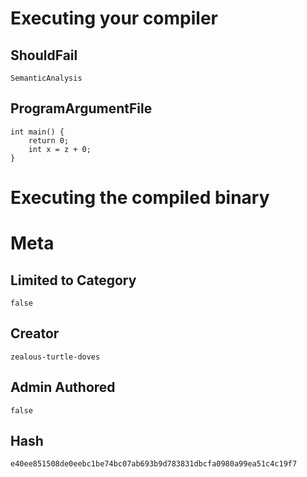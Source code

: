 # Executing your compiler

## ShouldFail

```
SemanticAnalysis
```

## ProgramArgumentFile

```
int main() {                                                                           
	return 0;
	int x = z + 0;
}
```

# Executing the compiled binary

# Meta

## Limited to Category

```
false
```

## Creator

```
zealous-turtle-doves
```

## Admin Authored

```
false
```

## Hash

```
e40ee851508de0eebc1be74bc07ab693b9d783831dbcfa0980a99ea51c4c19f7
```
